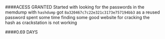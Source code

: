 ####ACESS GRANTED
Started with looking for the passwords in the memdump with `hashdump` got 
`8a320467c7c22e321c3173e757194bb3` as a reused password 
spent some time finding some good website for cracking the hash as crackstation is not working

####0.69 DAYS
